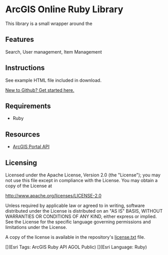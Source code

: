 # ArcGIS Online Ruby Library

This library is a small wrapper around the 

## Features
Search, User management, Item Management

## Instructions
See example HTML file included in download.

 [New to Github? Get started here.](https://github.com/)

## Requirements

* Ruby

## Resources

* [ArcGIS Portal API](http://www.arcgis.com/apidocs/rest/)

## Licensing
Licensed under the Apache License, Version 2.0 (the "License");
you may not use this file except in compliance with the License.
You may obtain a copy of the License at

   http://www.apache.org/licenses/LICENSE-2.0

Unless required by applicable law or agreed to in writing, software
distributed under the License is distributed on an "AS IS" BASIS,
WITHOUT WARRANTIES OR CONDITIONS OF ANY KIND, either express or implied.
See the License for the specific language governing permissions and
limitations under the License.

A copy of the license is available in the repository's [license.txt](./license.txt) file.

[](Esri Tags: ArcGIS Ruby API AGOL Public)
[](Esri Language: Ruby)